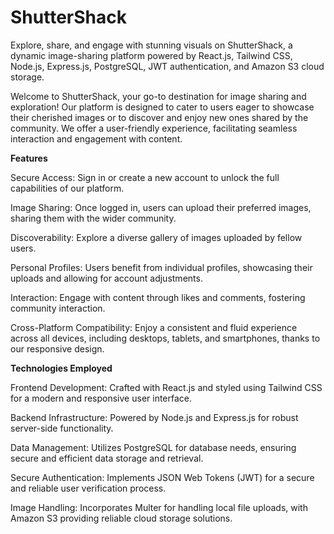 # ShutterShack
Explore, share, and engage with stunning visuals on ShutterShack, a dynamic image-sharing platform powered by React.js, Tailwind CSS, Node.js, Express.js, PostgreSQL, JWT authentication, and Amazon S3 cloud storage.

Welcome to ShutterShack, your go-to destination for image sharing and exploration! Our platform is designed to cater to users eager to showcase their cherished images or to discover and enjoy new ones shared by the community. We offer a user-friendly experience, facilitating seamless interaction and engagement with content.

**Features**

Secure Access: Sign in or create a new account to unlock the full capabilities of our platform.

Image Sharing: Once logged in, users can upload their preferred images, sharing them with the wider community.

Discoverability: Explore a diverse gallery of images uploaded by fellow users.

Personal Profiles: Users benefit from individual profiles, showcasing their uploads and allowing for account adjustments.

Interaction: Engage with content through likes and comments, fostering community interaction.

Cross-Platform Compatibility: Enjoy a consistent and fluid experience across all devices, including desktops, tablets, and smartphones, thanks to our responsive design.

**Technologies Employed**

Frontend Development: Crafted with React.js and styled using Tailwind CSS for a modern and responsive user interface.

Backend Infrastructure: Powered by Node.js and Express.js for robust server-side functionality.

Data Management: Utilizes PostgreSQL for database needs, ensuring secure and efficient data storage and retrieval.

Secure Authentication: Implements JSON Web Tokens (JWT) for a secure and reliable user verification process.

Image Handling: Incorporates Multer for handling local file uploads, with Amazon S3 providing reliable cloud storage solutions.
